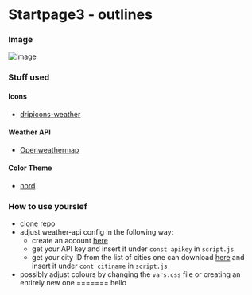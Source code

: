 # Startpage3 - outlines

### Image
![image](https://cdn.discordapp.com/attachments/766357203212304394/881186606931931216/Screenshot_2021-08-28_163855.png)


### Stuff used

#### Icons

* [dripicons-weather](https://github.com/amitjakhu/dripicons-weather)
	
#### Weather API

* [Openweathermap](https://openweathermap.org/)
	
#### Color Theme

* [nord](https://www.nordtheme.com/)

### How to use yourslef

* clone repo
* adjust weather-api config in the following way:
  * create an account [here](https://home.openweathermap.org/users/sign_up)
  * get your API key and insert it under `const apikey` in `script.js`
  * get your city ID from the list of cities one can download [here](https://bulk.openweathermap.org/sample/city.list.json.gz) and insert it under `cont citiname` in `script.js`
* possibly adjust colours by changing the `vars.css` file or creating an entirely new one
=======
hello
